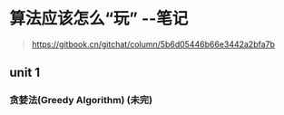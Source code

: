 # 算法应该怎么“玩” --笔记
> https://gitbook.cn/gitchat/column/5b6d05446b66e3442a2bfa7b

## unit 1

### 贪婪法(Greedy Algorithm) (未完)